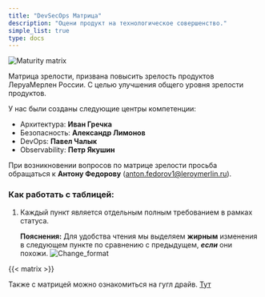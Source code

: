 ```yaml
---
title: "DevSecOps Матрица"
description: "Оцени продукт на технологическое совершенство."
simple_list: true
type: docs
---
```



![Maturity matrix](/images/devops.png)

Матрица зрелости, призвана повысить зрелость продуктов ЛеруаМерлен России. С целью улучшения общего уровня зрелости продуктов.

У нас были созданы следующие центры компетенции:

- Архитектура: **Иван Гречка**
- Безопасность: **Александр Лимонов**
- DevOps: **Павел Чалык**
- Observability: **Петр Якушин**

При возникновении вопросов по матрице зрелости просьба обращаться к **Антону Федорову** (anton.fedorov1@leroymerlin.ru). 

### Как работать с таблицей: 

1. Каждый пункт является отдельным полным требованием в рамках статуса.
    
    **Пояснения:** Для удобства чтения мы выделяем **жирным** изменения в следующем пункте по сравнению с предыдущем, ***если*** они похожи.
        ![Change_format](/images/change_format.png)



{{< matrix >}}


Также с матрицей можно ознакомиться на гугл драйв. [Тут](https://docs.google.com/spreadsheets/d/1P6wYqUcQzeoGrT0Qel0Vr4D-9FAGVPATjNCUUCgR7k8/edit#gid=1710224921)